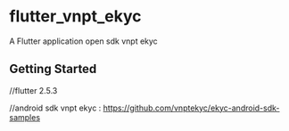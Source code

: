 # flutter_vnpt_ekyc

A Flutter application open sdk vnpt ekyc

## Getting Started

//flutter 2.5.3


//android sdk vnpt ekyc : https://github.com/vnptekyc/ekyc-android-sdk-samples